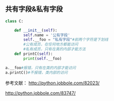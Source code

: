 ## 共有字段&私有字段


```py
class C:

    def __init__(self):
        self.name = '公有字段'
        self.__foo = "私有字段"#前两个字符是下划线
        #公有成员，在任何地方都能访问
        #私有成员，只有在类的内部才能方法
    def printC(self):
        print(self.__foo)
```


```py
a.__foo#报错，只有在类的内部才能访问
a.printC()#不报错，类内部的访问
```








参考文献：
http://python.jobbole.com/82023/  

http://python.jobbole.com/83747/

